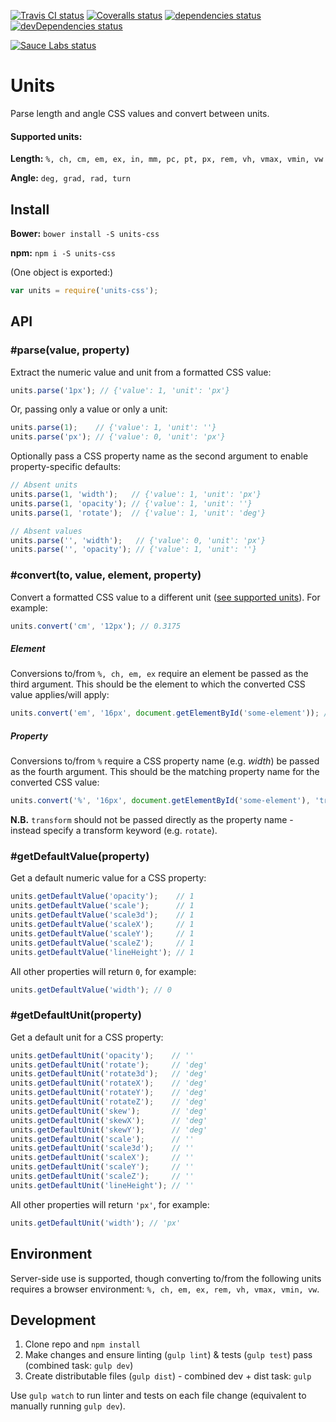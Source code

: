 [![Travis CI status](https://img.shields.io/travis/alexdunphy/units.svg)](https://travis-ci.org/alexdunphy/units)
[![Coveralls status](https://img.shields.io/coveralls/alexdunphy/units.svg)](https://coveralls.io/r/alexdunphy/units)
[![dependencies status](https://img.shields.io/david/alexdunphy/units.svg)](https://david-dm.org/alexdunphy/units)
[![devDependencies status](https://img.shields.io/david/dev/alexdunphy/units.svg)](https://david-dm.org/alexdunphy/units#info=devDependencies)

[![Sauce Labs status](https://saucelabs.com/browser-matrix/units-css.svg)](https://saucelabs.com/u/units-css)

# Units

Parse length and angle CSS values and convert between units.

#### Supported units:

**Length:** `%, ch, cm, em, ex, in, mm, pc, pt, px, rem, vh, vmax, vmin, vw`

**Angle:** `deg, grad, rad, turn`

## Install

**Bower:** `bower install -S units-css`

**npm:** `npm i -S units-css`

(One object is exported:)

```javascript
var units = require('units-css');
```

## API

### #parse(value, property)

Extract the numeric value and unit from a formatted CSS value:

```javascript
units.parse('1px'); // {'value': 1, 'unit': 'px'}
```

Or, passing only a value or only a unit:

```javascript
units.parse(1);    // {'value': 1, 'unit': ''}
units.parse('px'); // {'value': 0, 'unit': 'px'}
```

Optionally pass a CSS property name as the second argument to enable property-specific defaults:

```javascript
// Absent units
units.parse(1, 'width');   // {'value': 1, 'unit': 'px'}
units.parse(1, 'opacity'); // {'value': 1, 'unit': ''}
units.parse(1, 'rotate');  // {'value': 1, 'unit': 'deg'}

// Absent values
units.parse('', 'width');   // {'value': 0, 'unit': 'px'}
units.parse('', 'opacity'); // {'value': 1, 'unit': ''}
```

### #convert(to, value, element, property)

Convert a formatted CSS value to a different unit ([see supported units](#supported-units)). For example:

```javascript
units.convert('cm', '12px'); // 0.3175
```

##### Element
Conversions to/from `%, ch, em, ex` require an element be passed as the third argument. This should be the element to which the converted CSS value applies/will apply:

```javascript
units.convert('em', '16px', document.getElementById('some-element')); // 1em
```

##### Property
Conversions to/from `%` require a CSS property name (e.g. _width_) be passed as the fourth argument. This should be the matching property name for the converted CSS value:

```javascript
units.convert('%', '16px', document.getElementById('some-element'), 'translateX'); // 10%
```

**N.B.** `transform` should not be passed directly as the property name - instead specify a transform keyword (e.g. `rotate`).

### #getDefaultValue(property)

Get a default numeric value for a CSS property:

```javascript
units.getDefaultValue('opacity');    // 1
units.getDefaultValue('scale');      // 1
units.getDefaultValue('scale3d');    // 1
units.getDefaultValue('scaleX');     // 1
units.getDefaultValue('scaleY');     // 1
units.getDefaultValue('scaleZ');     // 1
units.getDefaultValue('lineHeight'); // 1
```

All other properties will return `0`, for example:

```javascript
units.getDefaultValue('width'); // 0
```

### #getDefaultUnit(property)

Get a default unit for a CSS property:

```javascript
units.getDefaultUnit('opacity');    // ''
units.getDefaultUnit('rotate');     // 'deg'
units.getDefaultUnit('rotate3d');   // 'deg'
units.getDefaultUnit('rotateX');    // 'deg'
units.getDefaultUnit('rotateY');    // 'deg'
units.getDefaultUnit('rotateZ');    // 'deg'
units.getDefaultUnit('skew');       // 'deg'
units.getDefaultUnit('skewX');      // 'deg'
units.getDefaultUnit('skewY');      // 'deg'
units.getDefaultUnit('scale');      // ''
units.getDefaultUnit('scale3d');    // ''
units.getDefaultUnit('scaleX');     // ''
units.getDefaultUnit('scaleY');     // ''
units.getDefaultUnit('scaleZ');     // ''
units.getDefaultUnit('lineHeight'); // ''
```

All other properties will return `'px'`, for example:

```javascript
units.getDefaultUnit('width'); // 'px'
```

## Environment

Server-side use is supported, though converting to/from the following units requires a browser environment: `%, ch, em, ex, rem, vh, vmax, vmin, vw`.

## Development

1. Clone repo and `npm install`
2. Make changes and ensure linting (`gulp lint`) & tests (`gulp test`) pass (combined task: `gulp dev`)
3. Create distributable files (`gulp dist`) - combined dev + dist task: `gulp`

Use `gulp watch` to run linter and tests on each file change (equivalent to manually running `gulp dev`).
